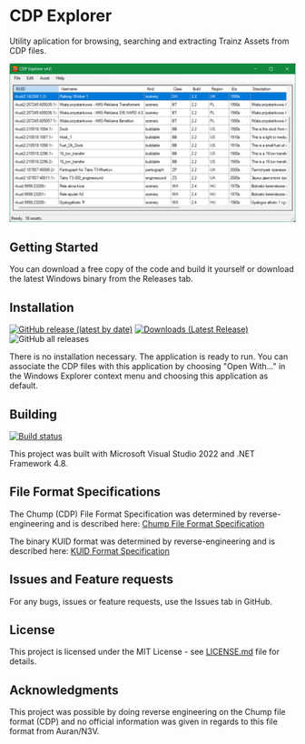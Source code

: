 # CDP Explorer

Utility aplication for browsing, searching and extracting Trainz Assets from CDP files.

![CDP Explorer v4.0 screenshot](/screenshot.png?raw=true)

## Getting Started

You can download a free copy of the code and build it yourself or download the latest Windows binary from the Releases tab.

## Installation

[![GitHub release (latest by date)](https://img.shields.io/github/v/release/SilverGreen93/CDPExplorer)](https://github.com/SilverGreen93/CDPExplorer/releases/latest) [![Downloads (Latest Release)](https://img.shields.io/github/downloads/SilverGreen93/CDPExplorer/latest/total?label=latest%20release%20downloads)](https://github.com/SilverGreen93/CDPExplorer/releases/latest) ![GitHub all releases](https://img.shields.io/github/downloads/SilverGreen93/CDPExplorer/total?label=total%20downloads)

There is no installation necessary. The application is ready to run. You can associate the CDP files with this application by choosing "Open With..." in the Windows Explorer context menu and choosing this application as default.

## Building

[![Build status](https://ci.appveyor.com/api/projects/status/github/SilverGreen93/CDPExplorer?svg=true)](https://ci.appveyor.com/project/SilverGreen93/CDPExplorer/branch/master)

This project was built with Microsoft Visual Studio 2022 and .NET Framework 4.8.

## File Format Specifications

The Chump (CDP) File Format Specification was determined by reverse-engineering and is described here: [Chump File Format Specification](chump-format.md)

The binary KUID format was determined by reverse-engineering and is described here: [KUID Format Specification](kuid-format.md)

## Issues and Feature requests

For any bugs, issues or feature requests, use the Issues tab in GitHub.

## License

This project is licensed under the MIT License - see [LICENSE.md](LICENSE.md) file for details.

## Acknowledgments

This project was possible by doing reverse engineering on the Chump file format (CDP) and no official information was given in regards to this file format from Auran/N3V.


